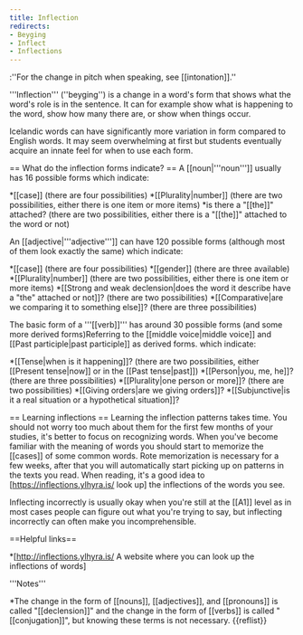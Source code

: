 ```yaml
---
title: Inflection
redirects:
- Beyging
- Inflect
- Inflections
---
```


:''For the change in pitch when speaking, see [[intonation]].''

<level a1/>

'''Inflection''' (''beyging'') is a change in a word's form that shows what the word's role is in the sentence. It can for example show what is happening to the word, show how many there are, or show when things occur.

Icelandic words can have significantly more variation in form compared to English words. It may seem overwhelming at first but students eventually acquire an innate feel for when to use each form.

== What do the inflection forms indicate? ==
A [[noun|'''noun''']] usually has 16 possible forms which indicate:

*[[case]] (there are four possibilities)
*[[Plurality|number]] (there are two possibilities, either there is one item or more items)
*is there a "[[the]]" attached? (there are two possibilities, either there is a "[[the]]" attached to the word or not)

An [[adjective|'''adjective''']] can have 120 possible forms (although most of them look exactly the same) which indicate:

*[[case]] (there are four possibilities)
*[[gender]] (there are three available)
*[[Plurality|number]] (there are two possibilities, either there is one item or more items)
*[[Strong and weak declension|does the word it describe have a "the" attached or not]]? (there are two possibilities)
*[[Comparative|are we comparing it to something else]]? (there are three possibilities)

The basic form of a '''[[verb]]''' has around 30 possible forms (and some more derived forms)<ref>Referring to the [[middle voice|middle voice]] and [[Past participle|past participle]] as derived forms.</ref> which indicate:

*[[Tense|when is it happening]]? (there are two possibilities, either [[Present tense|now]] or in the [[Past tense|past]])
*[[Person|you, me, he]]? (there are three possibilities)
*[[Plurality|one person or more]]? (there are two possibilities)
*[[Giving orders|are we giving orders]]?
*[[Subjunctive|is it a real situation or a hypothetical situation]]?

== Learning inflections ==
Learning the inflection patterns takes time. You should not worry too much about them for the first few months of your studies, it's better to focus on recognizing words. When you've become familiar with the meaning of words you should start to memorize the [[cases]] of some common words. Rote memorization is necessary for a few weeks, after that you will automatically start picking up on patterns in the texts you read. When reading, it's a good idea to [https://inflections.ylhyra.is/ look up] the inflections of the words you see.

Inflecting incorrectly is usually okay when you're still at the [[A1]] level as in most cases people can figure out what you're trying to say, but inflecting incorrectly can often make you incomprehensible. 

==Helpful links==

*[http://inflections.ylhyra.is/ A website where you can look up the inflections of words]

<div class="notes">
'''Notes'''

*The change in the form of [[nouns]], [[adjectives]], and [[pronouns]] is called "[[declension]]" and the change in the form of [[verbs]] is called "[[conjugation]]", but knowing these terms is not necessary.
{{reflist}}
</div>